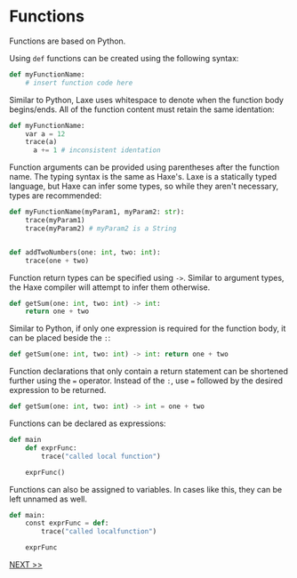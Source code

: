 # Functions
Functions are based on Python.

Using `def` functions can be created using the following syntax:
```python
def myFunctionName:
    # insert function code here
```

Similar to Python, Laxe uses whitespace to denote when the function body begins/ends. All of the function content must retain the same identation:
```python
def myFunctionName:
    var a = 12
    trace(a)
      a += 1 # inconsistent identation
```

Function arguments can be provided using parentheses after the function name. The typing syntax is the same as Haxe's. Laxe is a statically typed language, but Haxe can infer some types, so while they aren't necessary, types are recommended:
```python
def myFunctionName(myParam1, myParam2: str):
    trace(myParam1)
    trace(myParam2) # myParam2 is a String


def addTwoNumbers(one: int, two: int):
    trace(one + two)
```

Function return types can be specified using `->`. Similar to argument types, the Haxe compiler will attempt to infer them otherwise.
```python
def getSum(one: int, two: int) -> int:
    return one + two
```

Similar to Python, if only one expression is required for the function body, it can be placed beside the `:`:
```python
def getSum(one: int, two: int) -> int: return one + two
```

Function declarations that only contain a return statement can be shortened further using the `=` operator. Instead of the `:`, use `=` followed by the desired expression to be returned.
```python
def getSum(one: int, two: int) -> int = one + two
```

Functions can be declared as expressions:
```python
def main
    def exprFunc:
        trace("called local function")

    exprFunc()
```

Functions can also be assigned to variables. In cases like this, they can be left unnamed as well.
```python
def main:
    const exprFunc = def:
        trace("called localfunction")

    exprFunc
```

[NEXT >>]()